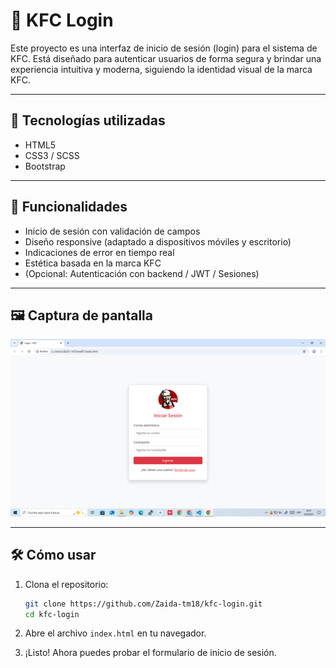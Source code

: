 # 🍗 KFC Login

Este proyecto es una interfaz de inicio de sesión (login) para el sistema de KFC. Está diseñado para autenticar usuarios de forma segura y brindar una experiencia intuitiva y moderna, siguiendo la identidad visual de la marca KFC.

---

## 🚀 Tecnologías utilizadas

- HTML5
- CSS3 / SCSS
- Bootstrap

---

## 🧩 Funcionalidades

- Inicio de sesión con validación de campos
- Diseño responsive (adaptado a dispositivos móviles y escritorio)
- Indicaciones de error en tiempo real
- Estética basada en la marca KFC
- (Opcional: Autenticación con backend / JWT / Sesiones)

---

## 🖼️ Captura de pantalla

![Captura de pantalla del login](CapturaKFC.png)

---

## 🛠️ Cómo usar

1. Clona el repositorio:

   ```bash
   git clone https://github.com/Zaida-tm18/kfc-login.git
   cd kfc-login
   ```

2. Abre el archivo `index.html` en tu navegador.

3. ¡Listo! Ahora puedes probar el formulario de inicio de sesión.

